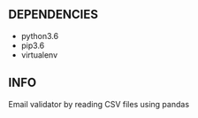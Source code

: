 ## DEPENDENCIES

- python3.6
- pip3.6
- virtualenv

## INFO

Email validator by reading CSV files using pandas